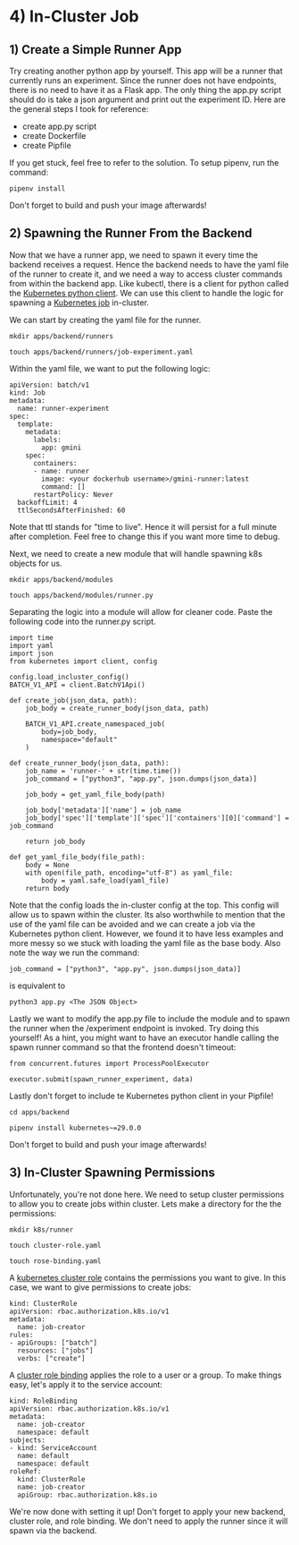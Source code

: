 # 4) In-Cluster Job
## 1) Create a Simple Runner App

Try creating another python app by yourself. This app will be a runner that currently runs an experiment. Since the runner does not have endpoints, there is no need to have it as a Flask app. The only thing the app.py script should do is take a json argument and print out the experiment ID. Here are the general steps I took for reference:

- create app.py script
- create Dockerfile
- create Pipfile

If you get stuck, feel free to refer to the solution. To setup pipenv, run the command:

```
pipenv install
```

Don't forget to build and push your image afterwards!

## 2) Spawning the Runner From the Backend

Now that we have a runner app, we need to spawn it every time the backend receives a request. Hence the backend needs to have the yaml file of the runner to create it, and we need a way to access cluster commands from within the backend app. Like kubectl, there is a client for python called the [Kubernetes python client](https://github.com/kubernetes-client/python). We can use this client to handle the logic for spawning a [Kubernetes job](https://kubernetes.io/docs/concepts/workloads/controllers/job/) in-cluster. 

We can start by creating the yaml file for the runner.

```
mkdir apps/backend/runners
```

```
touch apps/backend/runners/job-experiment.yaml
```

Within the yaml file, we want to put the following logic:

```
apiVersion: batch/v1
kind: Job
metadata:
  name: runner-experiment
spec:
  template:
    metadata:
      labels:
        app: gmini
    spec:
      containers:
      - name: runner
        image: <your dockerhub username>/gmini-runner:latest
        command: []
      restartPolicy: Never
  backoffLimit: 4
  ttlSecondsAfterFinished: 60
```

Note that ttl stands for "time to live". Hence it will persist for a full minute after completion. Feel free to change this if you want more time to debug.

Next, we need to create a new module that will handle spawning k8s objects for us. 

```
mkdir apps/backend/modules
```

```
touch apps/backend/modules/runner.py
```

Separating the logic into a module will allow for cleaner code. Paste the following code into the runner.py script.

```
import time
import yaml
import json
from kubernetes import client, config

config.load_incluster_config()
BATCH_V1_API = client.BatchV1Api()

def create_job(json_data, path):
    job_body = create_runner_body(json_data, path)

    BATCH_V1_API.create_namespaced_job(
        body=job_body,
        namespace="default"
    )

def create_runner_body(json_data, path):
    job_name = 'runner-' + str(time.time())
    job_command = ["python3", "app.py", json.dumps(json_data)]

    job_body = get_yaml_file_body(path)

    job_body['metadata']['name'] = job_name
    job_body['spec']['template']['spec']['containers'][0]['command'] = job_command

    return job_body

def get_yaml_file_body(file_path):
    body = None
    with open(file_path, encoding="utf-8") as yaml_file:
        body = yaml.safe_load(yaml_file)
    return body
```

Note that the config loads the in-cluster config at the top. This config will allow us to spawn within the cluster. Its also worthwhile to mention that the use of the yaml file can be avoided and we can create a job via the Kubernetes python client. However, we found it to have less examples and more messy so we stuck with loading the yaml file as the base body. Also note the way we run the command:

```
job_command = ["python3", "app.py", json.dumps(json_data)]
```

is equivalent to

```
python3 app.py <The JSON Object>
```

Lastly we want to modify the app.py file to include the module and to spawn the runner when the /experiment endpoint is invoked. Try doing this yourself! As a hint, you might want to have an executor handle calling the spawn runner command so that the frontend doesn't timeout:

```
from concurrent.futures import ProcessPoolExecutor
```
```
executor.submit(spawn_runner_experiment, data)
```
Lastly don't forget to include te Kubernetes python client in your Pipfile!

```
cd apps/backend
```

```
pipenv install kubernetes~=29.0.0
```

Don't forget to build and push your image afterwards!

## 3) In-Cluster Spawning Permissions

Unfortunately, you're not done here. We need to setup cluster permissions to allow you to create jobs within cluster. Lets make a directory for the the permissions:

```
mkdir k8s/runner
```

```
touch cluster-role.yaml
```
```
touch rose-binding.yaml
```

A [kubernetes cluster role](https://kubernetes.io/docs/reference/access-authn-authz/rbac/) contains the permissions you want to give. In this case, we want to give permissions to create jobs:

```
kind: ClusterRole
apiVersion: rbac.authorization.k8s.io/v1
metadata:
  name: job-creator
rules:
- apiGroups: ["batch"]
  resources: ["jobs"]
  verbs: ["create"]
```

A [cluster role binding](https://kubernetes.io/docs/reference/access-authn-authz/rbac/) applies the role to a user or a group. To make things easy, let's apply it to the service account:

```
kind: RoleBinding
apiVersion: rbac.authorization.k8s.io/v1
metadata:
  name: job-creator
  namespace: default
subjects:
- kind: ServiceAccount
  name: default
  namespace: default
roleRef:
  kind: ClusterRole
  name: job-creator
  apiGroup: rbac.authorization.k8s.io
```
We're now done with setting it up! Don't forget to apply your new backend, cluster role, and role binding. We don't need to apply the runner since it will spawn via the backend.
